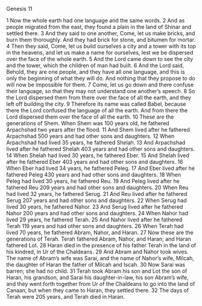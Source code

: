 Genesis 11

1	Now the whole earth had one language and the same words.
2	And as people migrated from the east, they found a plain in the land of Shinar and settled there.
3	And they said to one another, Come, let us make bricks, and burn them thoroughly. And they had brick for stone, and bitumen for mortar.
4	Then they said, Come, let us build ourselves a city and a tower with its top in the heavens, and let us make a name for ourselves, lest we be dispersed over the face of the whole earth.
5	And the Lord came down to see the city and the tower, which the children of man had built.
6	And the Lord said, Behold, they are one people, and they have all one language, and this is only the beginning of what they will do. And nothing that they propose to do will now be impossible for them.
7	Come, let us go down and there confuse their language, so that they may not understand one another’s speech.
8	So the Lord dispersed them from there over the face of all the earth, and they left off building the city.
9	Therefore its name was called Babel, because there the Lord confused the language of all the earth. And from there the Lord dispersed them over the face of all the earth.
10	These are the generations of Shem. When Shem was 100 years old, he fathered Arpachshad two years after the flood.
11	And Shem lived after he fathered Arpachshad 500 years and had other sons and daughters.
12	When Arpachshad had lived 35 years, he fathered Shelah.
13	And Arpachshad lived after he fathered Shelah 403 years and had other sons and daughters.
14	When Shelah had lived 30 years, he fathered Eber.
15	And Shelah lived after he fathered Eber 403 years and had other sons and daughters.
16	When Eber had lived 34 years, he fathered Peleg.
17	And Eber lived after he fathered Peleg 430 years and had other sons and daughters.
18	When Peleg had lived 30 years, he fathered Reu.
19	And Peleg lived after he fathered Reu 209 years and had other sons and daughters.
20	When Reu had lived 32 years, he fathered Serug.
21	And Reu lived after he fathered Serug 207 years and had other sons and daughters.
22	When Serug had lived 30 years, he fathered Nahor.
23	And Serug lived after he fathered Nahor 200 years and had other sons and daughters.
24	When Nahor had lived 29 years, he fathered Terah.
25	And Nahor lived after he fathered Terah 119 years and had other sons and daughters.
26	When Terah had lived 70 years, he fathered Abram, Nahor, and Haran.
27	Now these are the generations of Terah. Terah fathered Abram, Nahor, and Haran; and Haran fathered Lot.
28	Haran died in the presence of his father Terah in the land of his kindred, in Ur of the Chaldeans.
29	And Abram and Nahor took wives. The name of Abram’s wife was Sarai, and the name of Nahor’s wife, Milcah, the daughter of Haran the father of Milcah and Iscah.
30	Now Sarai was barren; she had no child.
31	Terah took Abram his son and Lot the son of Haran, his grandson, and Sarai his daughter-in-law, his son Abram’s wife, and they went forth together from Ur of the Chaldeans to go into the land of Canaan, but when they came to Haran, they settled there.
32	The days of Terah were 205 years, and Terah died in Haran.

